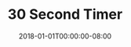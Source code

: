 ---
date: "2018-01-01T00:00:00-08:00"
layout: timer
published: TRUE
title: "30 Second Timer"
seconds: 30
---